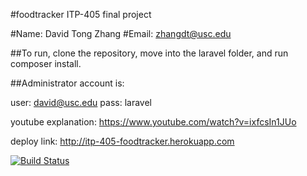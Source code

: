 #foodtracker 
ITP-405 final project 

#Name: David Tong Zhang 
#Email: zhangdt@usc.edu

##To run, clone the repository, move into the laravel folder, and run composer install. 

##Administrator account is: 

user: david@usc.edu
pass: laravel

youtube explanation: 
https://www.youtube.com/watch?v=ixfcsIn1JUo

deploy link:
http://itp-405-foodtracker.herokuapp.com

[![Build Status](https://travis-ci.org/dablosmo/foodtracker.svg?branch=master)](https://travis-ci.org/dablosmo/foodtracker)